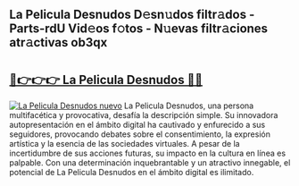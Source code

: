 ## La Pelicula Desnudos D𝚎sn𝚞dos filtr𝚊dos - Parts-rdU Vid𝚎os f𝚘tos - N𝚞evas filtr𝚊ciones atr𝚊ctivas ob3qx

# <h2><a href="http://mbatmwe.tromn.icu/?c=La+Pelicula+Desnudos">🔗👉👉👉 La Pelicula Desnudos 🔗🔗</a></h2>

[![La Pelicula Desnudos nuevo](https://i.imgur.com/pEAQMta.gif)](http://mbatmwe.tromn.icu/?c=La+Pelicula+Desnudos)
La Pelicula Desnudos, una persona multifacética y provocativa, desafía la descripción simple. Su innovadora autopresentación en el ámbito digital ha cautivado y enfurecido a sus seguidores, provocando debates sobre el consentimiento, la expresión artística y la esencia de las sociedades virtuales. A pesar de la incertidumbre de sus acciones futuras, su impacto en la cultura en línea es palpable. Con una determinación inquebrantable y un atractivo innegable, el potencial de La Pelicula Desnudos en el ámbito digital es ilimitado.
